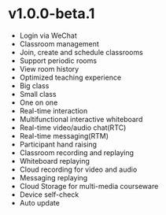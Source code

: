 # v1.0.0-beta.1

-   Login via WeChat
-   Classroom management
-   Join, create and schedule classrooms
-   Support periodic rooms
-   View room history
-   Optimized teaching experience
-   Big class
-   Small class
-   One on one
-   Real-time interaction
-   Multifunctional interactive whiteboard
-   Real-time video/audio chat(RTC)
-   Real-time messaging(RTM)
-   Participant hand raising
-   Classroom recording and replaying
-   Whiteboard replaying
-   Cloud recording for video and audio
-   Messaging replaying
-   Cloud Storage for multi-media courseware
-   Device self-check
-   Auto update
